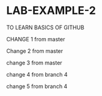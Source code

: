 # LAB-EXAMPLE-2
TO LEARN BASICS OF GITHUB

CHANGE 1 from master

Change 2 from master

change 3 from master

change 4 from branch 4

change 5 from branch 4

